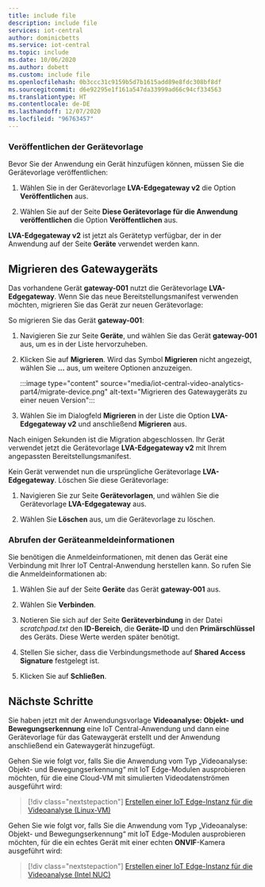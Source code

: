 ```yaml
---
title: include file
description: include file
services: iot-central
author: dominicbetts
ms.service: iot-central
ms.topic: include
ms.date: 10/06/2020
ms.author: dobett
ms.custom: include file
ms.openlocfilehash: 0b3ccc31c9159b5d7b1615add89e8fdc308bf8df
ms.sourcegitcommit: d6e92295e1f161a547da33999ad66c94cf334563
ms.translationtype: HT
ms.contentlocale: de-DE
ms.lasthandoff: 12/07/2020
ms.locfileid: "96763457"
---
```

### <a name="publish-the-device-template"></a>Veröffentlichen der Gerätevorlage

Bevor Sie der Anwendung ein Gerät hinzufügen können, müssen Sie die Gerätevorlage veröffentlichen:

1. Wählen Sie in der Gerätevorlage **LVA-Edgegateway v2** die Option **Veröffentlichen** aus.

1. Wählen Sie auf der Seite **Diese Gerätevorlage für die Anwendung veröffentlichen** die Option **Veröffentlichen** aus.

**LVA-Edgegateway v2** ist jetzt als Gerätetyp verfügbar, der in der Anwendung auf der Seite **Geräte** verwendet werden kann.

## <a name="migrate-the-gateway-device"></a>Migrieren des Gatewaygeräts

Das vorhandene Gerät **gateway-001** nutzt die Gerätevorlage **LVA-Edgegateway**. Wenn Sie das neue Bereitstellungsmanifest verwenden möchten, migrieren Sie das Gerät zur neuen Gerätevorlage:

So migrieren Sie das Gerät **gateway-001**:

1. Navigieren Sie zur Seite **Geräte**, und wählen Sie das Gerät **gateway-001** aus, um es in der Liste hervorzuheben.

1. Klicken Sie auf **Migrieren**. Wird das Symbol **Migrieren** nicht angezeigt, wählen Sie **...** aus, um weitere Optionen anzuzeigen.

    :::image type="content" source="media/iot-central-video-analytics-part4/migrate-device.png" alt-text="Migrieren des Gatewaygeräts zu einer neuen Version":::

1. Wählen Sie im Dialogfeld **Migrieren** in der Liste die Option **LVA-Edgegateway v2** und anschließend **Migrieren** aus.

Nach einigen Sekunden ist die Migration abgeschlossen. Ihr Gerät verwendet jetzt die Gerätevorlage **LVA-Edgegateway v2** mit Ihrem angepassten Bereitstellungsmanifest.

Kein Gerät verwendet nun die ursprüngliche Gerätevorlage **LVA-Edgegateway**. Löschen Sie diese Gerätevorlage:

1. Navigieren Sie zur Seite **Gerätevorlagen**, und wählen Sie die Gerätevorlage **LVA-Edgegateway** aus.

1. Wählen Sie **Löschen** aus, um die Gerätevorlage zu löschen.

### <a name="get-the-device-credentials"></a>Abrufen der Geräteanmeldeinformationen

Sie benötigen die Anmeldeinformationen, mit denen das Gerät eine Verbindung mit Ihrer IoT Central-Anwendung herstellen kann. So rufen Sie die Anmeldeinformationen ab:

1. Wählen Sie auf der Seite **Geräte** das Gerät **gateway-001** aus.

1. Wählen Sie **Verbinden**.

1. Notieren Sie sich auf der Seite **Geräteverbindung** in der Datei *scratchpad.txt* den **ID-Bereich**, die **Geräte-ID** und den **Primärschlüssel** des Geräts. Diese Werte werden später benötigt.

1. Stellen Sie sicher, dass die Verbindungsmethode auf **Shared Access Signature** festgelegt ist.

1. Klicken Sie auf **Schließen**.

## <a name="next-steps"></a>Nächste Schritte

Sie haben jetzt mit der Anwendungsvorlage **Videoanalyse: Objekt- und Bewegungserkennung** eine IoT Central-Anwendung und dann eine Gerätevorlage für das Gatewaygerät erstellt und der Anwendung anschließend ein Gatewaygerät hinzugefügt.

Gehen Sie wie folgt vor, falls Sie die Anwendung vom Typ „Videoanalyse: Objekt- und Bewegungserkennung“ mit IoT Edge-Modulen ausprobieren möchten, für die eine Cloud-VM mit simulierten Videodatenströmen ausgeführt wird:

> [!div class="nextstepaction"]
> [Erstellen einer IoT Edge-Instanz für die Videoanalyse (Linux-VM)](../articles/iot-central/retail/tutorial-video-analytics-iot-edge-vm.md)

Gehen Sie wie folgt vor, falls Sie die Anwendung vom Typ „Videoanalyse: Objekt- und Bewegungserkennung“ mit IoT Edge-Modulen ausprobieren möchten, für die ein echtes Gerät mit einer echten **ONVIF**-Kamera ausgeführt wird:

> [!div class="nextstepaction"]
> [Erstellen einer IoT Edge-Instanz für die Videoanalyse (Intel NUC)](../articles/iot-central/retail/tutorial-video-analytics-iot-edge-nuc.md)
